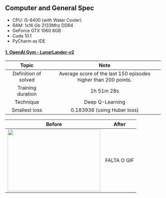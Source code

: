 <style>
    table {
      table-layout: fixed;
    }
</style>

## Computer and General Spec
- CPU: i5-8400 (with Water Cooler)
- RAM: 1x16 Gb 2133Mhz DDR4 
- GeForce GTX 1060 6GB
- Cuda 10.1
- PyCharm as IDE

#### [1. OpenAI Gym - LunarLander-v2](https://gym.openai.com/envs/LunarLander-v2/)

<table>
    <thead>
        <tr>
            <th>Topic</th>
            <th>Note</th>
        </tr>
    </thead>
    <tbody>
        <tr>
            <td align="center">Definition of solved</td>
            <td align="center">Average score of the last 150 episodes higher than 200 points.</td>
        </tr>
        <tr>
            <td align="center">Training duration</td>
            <td align="center">1h 51m 28s</td>
        </tr>
        <tr>
            <td align="center">Technique</td>
            <td align="center">Deep Q-Learning</td>
        </tr>
        <tr>
            <td align="center">Smallest loss</td>
            <td align="center">0.183936 (using Huber loss)</td>
        </tr>
    </tbody>
</table>

<table>
    <thead>
        <tr>
            <th>Before</th>
            <th>After</th>
        </tr>
    </thead>
    <tbody>
        <tr>
            <td align="center">
                <img src="https://github.com/TheVini/DeepReinforcement_OpenAI/blob/master/Gifs/lunarlander.gif" width="300" height="200">
            </td>
            <td align="center">FALTA O GIF</td>
        </tr>
    </tbody>
</table>
